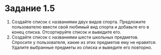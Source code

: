 # Задание 1.5

1. Создайте список с названиями двух видов спорта. Предложите пользователю ввести свой любимый вид спорта и добавьте его в конец списка. Отсортируйте список и выведите его.
2. Создайте список с названиями шести школьных предметов. Спросите у пользователя, какие из этих предметов ему не нравятся. Удалите выбранные предметы из списка и выведите его повторно.
